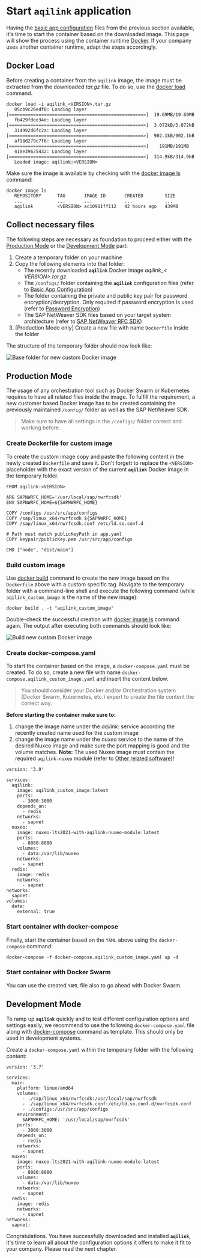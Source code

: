 # Start `aqilink` application
Having the [basic app configuration](installation/app-configuration.md) files from the previous section available, it's time to start the container based on the downloaded image. This page will show the process using the container runtime [Docker](https://docs.docker.com). If your company uses another container runtime, adapt the steps accordingly.

## Docker Load
Before creating a container from the `aqilink` image, the image must be extracted from the downloaded *tar.gz* file.
To do so, use the [docker load](https://docs.docker.com/engine/reference/commandline/load/) command.

```
docker load -i aqilink_<VERSION>.tar.gz
   05cb9c26edf8: Loading layer [==================================================>]  19.69MB/19.69MB
   fb429fdee34e: Loading layer [==================================================>]  3.072kB/3.072kB
   314992d6fc2a: Loading layer [==================================================>]  902.1kB/902.1kB
   af98d279c7f6: Loading layer [==================================================>]    191MB/191MB
   418e39625432: Loading layer [==================================================>]  314.9kB/314.9kB
   Loaded image: aqilink:<VERSION>
```

Make sure the image is available by checking with the [docker image ls](https://docs.docker.com/engine/reference/commandline/image_ls/) command:
```
docker image ls
   REPOSITORY      TAG       IMAGE ID       CREATED        SIZE
   ...             ...       ...            ...            ...
   aqilink         <VERSION> ac10911ff112   42 hours ago   439MB
```

## Collect necessary files 

The following steps are necessary as foundation to proceed either with the [Production Mode](#production-mode) or the [Development Mode](#development-mode) part:

1) Create a temporary folder on your machine
2) Copy the following elements into that folder:
   - The recently downloaded **``aqilink``** Docker image *aqilink_< VERSION>.tar.gz* 
   - The `/configs/` folder containing the **``aqilink``** configuration files (refer to [Basic App Configuration](../installation/app-configuration.md))
   - The folder containing the private and public key pair for password encryption/decryption. Only required if password encryption is used (refer to [Password Encryption](../reference/password-encryption))
   - The SAP NetWeaver SDK files based on your target system architecture (refer to [SAP NetWeaver RFC SDK](../installation/app-download?id=sap-netweaver-rfc-sdk))
3) [Production Mode only] Create a new file with name `Dockerfile` inside the folder

The structure of the temporary folder should now look like:

![Base folder for new custom Docker image](../../_media/installation/folder_structure_custom_docker_image.png)

## Production Mode
The usage of any orchestration tool such as Docker Swarm or Kubernetes requires to have all related files inside the image. To fulfill the requirement, a new customer based Docker image has to be created containing the previously maintained `/config/` folder as well as the SAP NetWeaver SDK.

> Make sure to have all settings in the `/configs/` folder correct and working before.

### Create Dockerfile for custom image

To create the custom image copy and paste the following content in the newly created `Dockerfile` and save it. Don't forgett to replace the `<VERSION>` placeholder with the exact version of the current **`aqilink`** Docker image in the temporary folder.

```
FROM aqilink:<VERSION>

ARG SAPNWRFC_HOME='/usr/local/sap/nwrfcsdk'
ENV SAPNWRFC_HOME=${SAPNWRFC_HOME}

COPY /configs /usr/src/app/configs
COPY /sap/linux_x64/nwrfcsdk ${SAPNWRFC_HOME}
COPY /sap/linux_x64/nwrfcsdk.conf /etc/ld.so.conf.d

# Path must match publicKeyPath in app.yaml
COPY keypair/publicKey.pem /usr/src/app/configs

CMD ["node", "dist/main"]
```

### Build custom image

Use [docker build](https://docs.docker.com/engine/reference/commandline/build/) command to create the new image based on the `Dockerfile` above with a custom specific tag. Navigate to the temporary folder with a command-line shell and execute the following command (while `aqilink_custom_image` is the name of the new image):

```
docker build . -t "aqilink_custom_image"
```

Double-check the successful creation with [docker image ls](https://docs.docker.com/engine/reference/commandline/image_ls/) command again. The output after executing both commands should look like:

![Build new custom Docker image](../../_media/installation/docker_build_custom_image.png)

### Create docker-compose.yaml
To start the container based on the image, a `docker-compose.yaml` must be created. To do so, create a new file with name `docker-compose.aqilink_custom_image.yaml` and insert the content below. 

> You should consider your Docker and/or Orchestration system (Docker Swarm, Kubernetes, etc.) expert to create the file content the correct way.

**Before starting the container make sure to:** 
1) change the image name under the *aqilink:* service according the recently created name used for the custom image
2) change the image name under the *nuxeo* service to the name of the desired Nuxeo image and make sure the port mapping is good and the volume matches. **Note:** The used Nuxeo image must contain the required `aqilink-nuxeo` module (refer to [Other related software](../installation/app-download?id=other-related-software))!

```
version: '3.9'

services:
  aqilink:
    image: aqilink_custom_image:latest
    ports:
      - 3000:3000
    depends_on:
      - redis
    networks:
      - sapnet
  nuxeo:
    image: nuxeo-lts2021-with-aqilink-nuxeo-module:latest
    ports:
      - 8080:8080
    volumes:
      - data:/var/lib/nuxeo
    networks:
      - sapnet
  redis:
    image: redis
    networks:
      - sapnet
networks:
  sapnet:
volumes:
  data:
    external: true
```

### Start container with docker-compose
Finally, start the container based on the `YAML` above using the `docker-compose` command:

```
docker-compose -f docker-compose.aqilink_custom_image.yaml up -d
```

### Start container with Docker Swarm

You can use the created `YAML` file also to go ahead with Docker Swarm. 


## Development Mode
To ramp up **`aqilink`** quickly and to test different configuration options and settings easily, we recommend to use the following `docker-compose.yaml` file along with [docker-compose](https://docs.docker.com/compose/) command as template. This should only be used in development systems.

Create a `docker-compose.yaml` within the temporary folder with the following content:
```
version: '3.7'

services:
  main:
    platform: linux/amd64
    volumes:
      - ./sap/linux_x64/nwrfcsdk:/usr/local/sap/nwrfcsdk
      - ./sap/linux_x64/nwrfcsdk.conf:/etc/ld.so.conf.d/nwrfcsdk.conf
      - ./configs:/usr/src/app/configs
    environment:
      SAPNWRFC_HOME: '/usr/local/sap/nwrfcsdk'
    ports:
      - 3000:3000
    depends_on:
      - redis
    networks:
      - sapnet
  nuxeo:
    image: nuxeo-lts2021-with-aqilink-nuxeo-module:latest
    ports:
      - 8080:8080
    volumes:
      - data:/var/lib/nuxeo
    networks:
      - sapnet
  redis:
    image: redis
    networks:
      - sapnet
networks:
  sapnet:

```




Congratulations. You have successfully downloaded and installed **`aqilink`**, it's time to learn all about the configuration options it offers to make it fit to your company. Please read the next chapter.